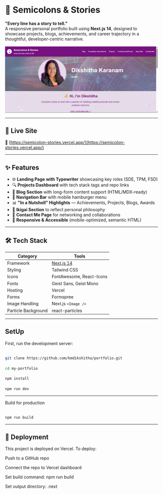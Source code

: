 # 📝 Semicolons & Stories

**"Every line has a story to tell."**  
A responsive personal portfolio built using **Next.js 14**, designed to showcase projects, blogs, achievements, and career trajectory in a thoughtful, developer-centric narrative.

![alt text](image-2.png)

---

## 🚀 Live Site

🔗 [https://semicolon-stories.vercel.app/](https://semicolon-stories.vercel.app/)

---

## ✨ Features

- 🌐 **Landing Page with Typewriter** showcasing key roles (SDE, TPM, FSD)
- 🔍 **Projects Dashboard** with tech stack tags and repo links
- 📝 **Blog Section** with long-form content support (HTML/MDX-ready)
- 🧭 **Navigation Bar** with mobile hamburger menu
- 📊 **"In a Nutshell" Highlights** — Achievements, Projects, Blogs, Awards
- 🧠 **Ikigai Section** to reflect personal philosophy
- 📩 **Contact Me Page** for networking and collaborations
- 🦄 **Responsive & Accessible** (mobile-optimized, semantic HTML)

---

## 🛠 Tech Stack

| Category       | Tools                                      |
|----------------|--------------------------------------------|
| Framework      | [Next.js 14](https://nextjs.org/)          |
| Styling        | Tailwind CSS                   |
| Icons          | FontAwesome, React-Icons                   |
| Fonts          | Geist Sans, Geist Mono                     |
| Hosting        | Vercel                                      |
| Forms          | Formspree     |
| Image Handling | Next.js `<Image />`                        |
| Particle Background| react-particles                        |
---

## SetUp

First, run the development server:

```bash

git clone https://github.com/kmdikshitha/portfolio.git

cd my-portfolio

npm install

npm run dev

```
---

Build for production

```bash

npm run build

```
---
## 📌 Deployment
This project is deployed on Vercel. To deploy:

Push to a GitHub repo

Connect the repo to Vercel dashboard

Set build command: npm run build

Set output directory: .next
